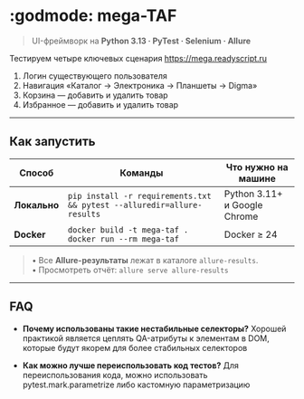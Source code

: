 # :godmode: mega-TAF 

> UI-фреймворк на **Python 3.13 · PyTest · Selenium · Allure**

Тестируем четыре ключевых сценария <https://mega.readyscript.ru>

1. Логин существующего пользователя
2. Навигация «Каталог → Электроника → Планшеты → Digma»
3. Корзина — добавить и удалить товар
4. Избранное — добавить и удалить товар

---

## Как запустить

| Способ       | Команды                                                                | Что нужно на машине          |
|--------------|------------------------------------------------------------------------|------------------------------|
| **Локально** | `pip install -r requirements.txt && pytest --alluredir=allure-results` | Python 3.11+ и Google Chrome |
| **Docker**   | `docker build -t mega-taf .`<br>`docker run --rm mega-taf`             | Docker ≥ 24                  |

> • Все **Allure-результаты** лежат в каталоге `allure-results`.  
> • Просмотреть отчёт: `allure serve allure-results`

---

## FAQ

* **Почему использованы такие нестабильные селекторы?**
  Хорошей практикой является цеплять QA-атрибуты к элементам в DOM, которые будут якорем для более стабильных
  селекторов

* **Как можно лучше переиспользовать код тестов?**
  Для переиспользования кода, можно использовать pytest.mark.parametrize либо кастомную параметризацию
